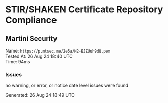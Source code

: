 # STIR/SHAKEN Certificate Repository Compliance

## Martini Security

Name: `https://p.mtsec.me/2e5a/H2-EJZUuh9dQ.pem`\
Tested At: 26 Aug 24 18:40 UTC\
Time: 94ms

### Issues

no warning, or error, or notice date level issues were found

Generated: 26 Aug 24 18:49 UTC